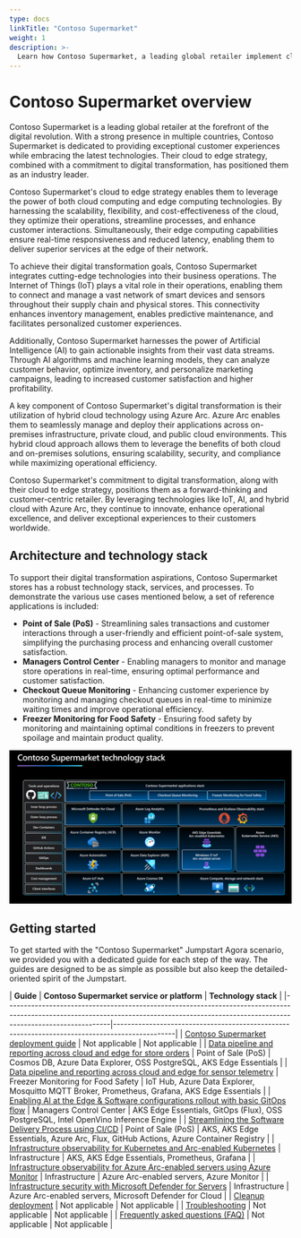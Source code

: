 ```yaml
---
type: docs
linkTitle: "Contoso Supermarket"
weight: 1
description: >-
  Learn how Contoso Supermarket, a leading global retailer implement cloud to edge strategy while leveraging Azure Arc, IoT services, AKS hybrid implantation, AI, and software distribution and data pipelines.
---
```


# Contoso Supermarket overview

Contoso Supermarket is a leading global retailer at the forefront of the digital revolution. With a strong presence in multiple countries, Contoso Supermarket is dedicated to providing exceptional customer experiences while embracing the latest technologies. Their cloud to edge strategy, combined with a commitment to digital transformation, has positioned them as an industry leader.

Contoso Supermarket's cloud to edge strategy enables them to leverage the power of both cloud computing and edge computing technologies. By harnessing the scalability, flexibility, and cost-effectiveness of the cloud, they optimize their operations, streamline processes, and enhance customer interactions. Simultaneously, their edge computing capabilities ensure real-time responsiveness and reduced latency, enabling them to deliver superior services at the edge of their network.

To achieve their digital transformation goals, Contoso Supermarket integrates cutting-edge technologies into their business operations. The Internet of Things (IoT) plays a vital role in their operations, enabling them to connect and manage a vast network of smart devices and sensors throughout their supply chain and physical stores. This connectivity enhances inventory management, enables predictive maintenance, and facilitates personalized customer experiences.

Additionally, Contoso Supermarket harnesses the power of Artificial Intelligence (AI) to gain actionable insights from their vast data streams. Through AI algorithms and machine learning models, they can analyze customer behavior, optimize inventory, and personalize marketing campaigns, leading to increased customer satisfaction and higher profitability.

A key component of Contoso Supermarket's digital transformation is their utilization of hybrid cloud technology using Azure Arc. Azure Arc enables them to seamlessly manage and deploy their applications across on-premises infrastructure, private cloud, and public cloud environments. This hybrid cloud approach allows them to leverage the benefits of both cloud and on-premises solutions, ensuring scalability, security, and compliance while maximizing operational efficiency.

Contoso Supermarket's commitment to digital transformation, along with their cloud to edge strategy, positions them as a forward-thinking and customer-centric retailer. By leveraging technologies like IoT, AI, and hybrid cloud with Azure Arc, they continue to innovate, enhance operational excellence, and deliver exceptional experiences to their customers worldwide.

## Architecture and technology stack

To support their digital transformation aspirations, Contoso Supermarket stores has a robust technology stack, services, and processes. To demonstrate the various use cases mentioned below, a set of reference applications is included:

- **Point of Sale (PoS)** - Streamlining sales transactions and customer interactions through a user-friendly and efficient point-of-sale system, simplifying the purchasing process and enhancing overall customer satisfaction.
- **Managers Control Center** - Enabling managers to monitor and manage store operations in real-time, ensuring optimal performance and customer satisfaction.
- **Checkout Queue Monitoring** - Enhancing customer experience by monitoring and managing checkout queues in real-time to minimize waiting times and improve operational efficiency.
- **Freezer Monitoring for Food Safety** - Ensuring food safety by monitoring and maintaining optimal conditions in freezers to prevent spoilage and maintain product quality.

![Applications and technology stack architecture diagram](./img/architecture_diagram.png)

## Getting started

To get started with the "Contoso Supermarket" Jumpstart Agora scenario, we provided you with a dedicated guide for each step of the way. The guides are designed to be as simple as possible but also keep the detailed-oriented spirit of the Jumpstart.

| **Guide**                                                                                                                                 | **Contoso Supermarket service or platform** | **Technology stack**                                                                          |
|-----------------------------------------------------------------------------------------------------------------------------------------------------------------------------------------|-----------------------------------------------------------------------------------------------|
| [Contoso Supermarket deployment guide](../contoso_supermarket/deployment/)                                                                | Not applicable                              | Not applicable                                                                                |
| [Data pipeline and reporting across cloud and edge for store orders](../contoso_supermarket/data_pos/)                                    | Point of Sale (PoS)                         | Cosmos DB, Azure Data Explorer, OSS PostgreSQL, AKS Edge Essentials                           |
| [Data pipeline and reporting across cloud and edge for sensor telemetry](../contoso_supermarket/freezer_monitor/)                         | Freezer Monitoring for Food Safety          | IoT Hub, Azure Data Explorer, Mosquitto MQTT Broker, Prometheus, Grafana, AKS Edge Essentials |
| [Enabling AI at the Edge & Software configurations rollout with basic GitOps flow](../contoso_supermarket/ai/)                            | Managers Control Center                     | AKS Edge Essentials, GitOps (Flux), OSS PostgreSQL, Intel OpenVino Inference Engine           |
| [Streamlining the Software Delivery Process using CI/CD](../contoso_supermarket/ci_cd/)                                                   | Point of Sale (PoS)                         | AKS, AKS Edge Essentials, Azure Arc, Flux, GitHub Actions, Azure Container Registry           |
| [Infrastructure observability for Kubernetes and Arc-enabled Kubernetes](../contoso_supermarket/k8s_infra_observability/)                 | Infrastructure                              | AKS, AKS Edge Essentials, Prometheus, Grafana                                                 |
| [Infrastructure observability for Azure Arc-enabled servers using Azure Monitor](../contoso_supermarket/arc_monitoring_servers/)          | Infrastructure                              | Azure Arc-enabled servers, Azure Monitor                                                      |
| [Infrastructure security with Microsoft Defender for Servers](../contoso_supermarket/arc_defender_servers/)                               | Infrastructure                              | Azure Arc-enabled servers, Microsoft Defender for Cloud                                       |
| [Cleanup deployment](../contoso_supermarket/cleanup/)                                                                                     | Not applicable                              | Not applicable                                                                                |
| [Troubleshooting](../contoso_supermarket/troubleshooting/)                                                                                | Not applicable                              | Not applicable                                                                                |
| [Frequently asked questions (FAQ)](../../faq/)                                                                                            | Not applicable                              | Not applicable                                                                                |

